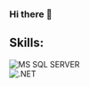 ### Hi there 👋
## Skills:
![MS SQL SERVER](https://img.shields.io/badge/MS_Sql_Server-3DDC84?style=for-the-badge&logo=Microsoft-sql-server&logoColor=white&labelColor=101010)<br>
![.NET](https://img.shields.io/badge/.NET-2596BE?style=for-the-badge&logo=.net&logoColor=white&labelColor=101010)<br>
<!--
**JoseMPacheco/JoseMPacheco** is a ✨ _special_ ✨ repository because its `README.md` (this file) appears on your GitHub profile.

Here are some ideas to get you started:

- 🔭 I’m currently working on ...
- 🌱 I’m currently learning ...
- 👯 I’m looking to collaborate on ...
- 🤔 I’m looking for help with ...
- 💬 Ask me about ...
- 📫 How to reach me: ...
- 😄 Pronouns: ...
- ⚡ Fun fact: ...
-->
